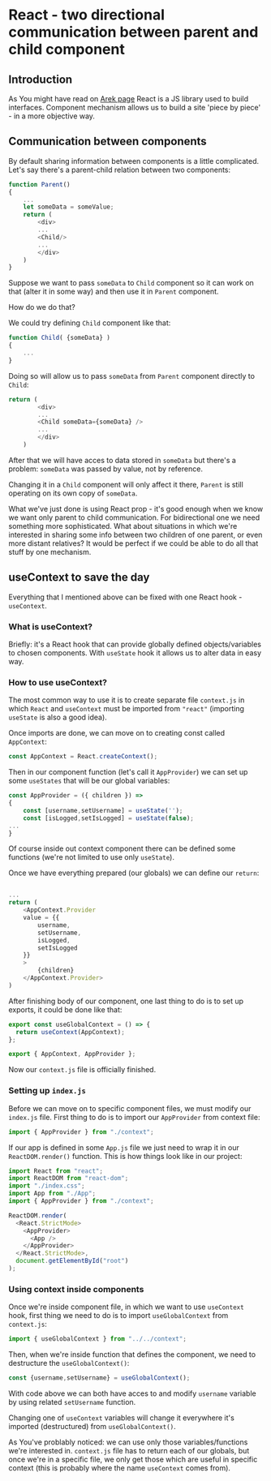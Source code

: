 # React - two directional communication between parent and child component

## Introduction
As You might have read on [Arek page](https://igorxddd.github.io/HotPoll/Arek) React is a JS library used to build interfaces. Component mechanism allows us to build a site 'piece by piece' - in a more objective way.

## Communication between components
By default sharing information between components is a little complicated.
Let's say there's a parent-child relation between two components:
```javascript
function Parent()
{
    ...
    let someData = someValue;
    return (
        <div>
        ...
        <Child/>
        ...
        </div>
    )
}
```
Suppose we want to pass `someData` to `Child` component so it can work on that (alter it in some way) and then use it in `Parent` component. 

How do we do that?

We could try defining `Child` component like that:
```javascript
function Child( {someData} )
{
    ...
}
```
Doing so will allow us to pass `someData` from `Parent` component directly to `Child`:
```javascript
return (
        <div>
        ...
        <Child someData={someData} />
        ...
        </div>
    )
```
After that we will have acces to data stored in `someData` but there's a problem:
`someData` was passed by value, not by reference.

Changing it in a `Child` component will only affect it there, `Parent` is still operating on its own copy of `someData`.

What we've just done is using React prop - it's good enough when we know we want only parent to child communication. For bidirectional one we need something more sophisticated. What about situations in which we're interested in sharing some info between two children of one parent, or even more distant relatives? It would be perfect if we could be able to do all that stuff by one mechanism.

## useContext to save the day

Everything that I mentioned above can be fixed with one React hook - `useContext`.

### What is useContext?
Briefly: it's a React hook that can provide globally defined objects/variables to chosen components.
With `useState` hook it allows us to alter data in easy way.

### How to use useContext?

The most common way to use it is to create separate file `context.js` in which `React` and `useContext` must be imported from `"react"` (importing `useState` is also a good idea).

Once imports are done, we can move on to creating const called `AppContext`:
```javascript
const AppContext = React.createContext();
```
Then in our component function (let's call it `AppProvider`) we can set up some `useStates` that will be our global variables:
```javascript
const AppProvider = ({ children }) => 
{
    const [username,setUsername] = useState('');
    const [isLogged,setIsLogged] = useState(false);
...
}
```
Of course inside out context component there can be defined some functions (we're not limited to use only `useState`).

Once we have everything prepared (our globals) we can define our `return`:
```javascript

...
return (
    <AppContext.Provider 
    value = {{
        username,
        setUsername,
        isLogged,
        setIsLogged
    }}
    >
        {children}
    </AppContext.Provider>
)
```
After finishing body of our component, one last thing to do is to set up exports, it could be done like that:

```javascript
export const useGlobalContext = () => {
  return useContext(AppContext);
};

export { AppContext, AppProvider };
```
Now our `context.js` file is officially finished.

### Setting up `index.js`
Before we can move on to specific component files, we must modify our `index.js` file.
First thing to do is to import our `AppProvider` from context file:
```javascript
import { AppProvider } from "./context";
```
If our app is defined in some `App.js` file we just need to wrap it in our `ReactDOM.render()` function.
This is how things look like in our project:
```javascript
import React from "react";
import ReactDOM from "react-dom";
import "./index.css";
import App from "./App";
import { AppProvider } from "./context";

ReactDOM.render(
  <React.StrictMode>
    <AppProvider>
      <App />
    </AppProvider>
  </React.StrictMode>,
  document.getElementById("root")
);
```
### Using context inside components

Once we're inside component file, in which we want to use `useContext` hook, first thing we need to do is to import `useGlobalContext` from `context.js`:
```javascript
import { useGlobalContext } from "../../context";
```

Then, when we're inside function that defines the component, we need to destructure the `useGlobalContext()`:
```javascript
const {username,setUsername} = useGlobalContext();
```
With code above we can both have acces to and modify `username` variable by using related `setUsername` function. 

Changing one of `useContext` variables will change it everywhere it's imported (destructured) from `useGlobalContext()`.

As You've problably noticed: we can use only those variables/functions we're interested in. `context.js` file has to return each of our globals, but once we're in a specific file, we only get those which are useful in specific context (this is probably where the name `useContext` comes from).
